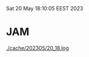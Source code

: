 Sat 20 May 18:10:05 EEST 2023
# JAM
<a href='./cache/202305/20_18.log'>./cache/202305/20_18.log</a>

